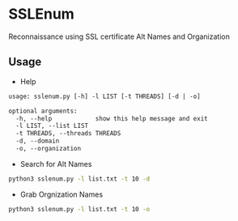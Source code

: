 # SSLEnum
Reconnaissance using SSL certificate Alt Names and Organization

## Usage

- Help 

```txt
usage: sslenum.py [-h] -l LIST [-t THREADS] [-d | -o]

optional arguments:
  -h, --help            show this help message and exit
  -l LIST, --list LIST
  -t THREADS, --threads THREADS
  -d, --domain
  -o, --organization
  ```

- Search for Alt Names

```bash
python3 sslenum.py -l list.txt -t 10 -d
```

- Grab Orgnization Names

```bash
python3 sslenum.py -l list.txt -t 10 -o
```